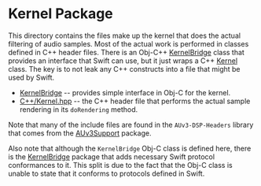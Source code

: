 # Kernel Package

This directory contains the files make up the kernel that does the actual filtering of audio samples. Most of
the actual work is performed in classes defined in C++ header files. There is an Obj-C++
[KernelBridge](include/Kernel.h) class that provides an interface that Swift can use, but it just wraps a C++
[Kernel](C++/Kernel.hpp) class. The key is to not leak any C++ constructs into a file that might be used by Swift.

- [KernelBridge](include/Kernel.h) -- provides simple interface in Obj-C for the kernel.
- [C++/Kernel.hpp](C++/Kernel.hpp) -- the C++ header file that performs the actual sample rendering in its `doRendering`
method.

Note that many of the include files are found in the `AUv3-DSP-Headers` library that comes from the
[AUv3Support](https://github.com/bradhowes/AUv3Support) package.

Also note that although the `KernelBridge` Obj-C class is defined here, there is the
[KernelBridge](../KernelBridge) package that adds necessary Swift protocol conformances to it.
This split is due to the fact that the Obj-C class is unable to state that it conforms to protocols defined in
Swift.
